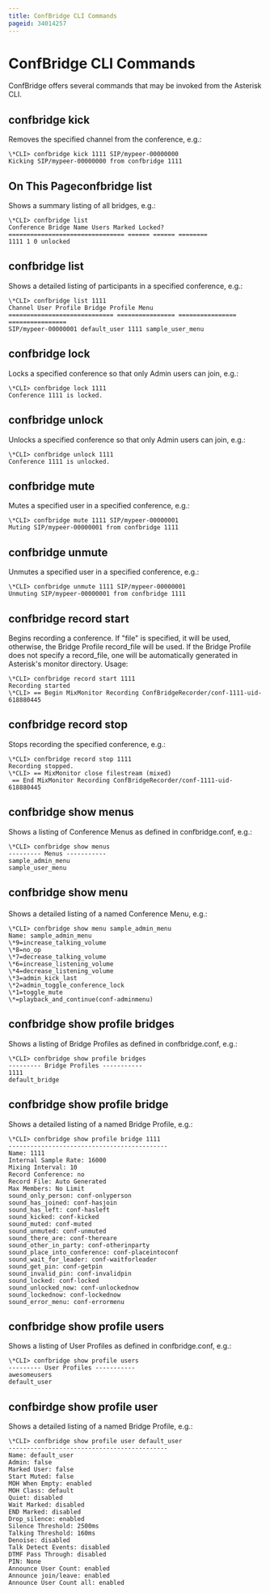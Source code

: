 ```yaml
---
title: ConfBridge CLI Commands
pageid: 34014257
---
```


ConfBridge CLI Commands
=======================

ConfBridge offers several commands that may be invoked from the Asterisk CLI.

confbridge kick <conference> <channel>
--------------------------------------

Removes the specified channel from the conference, e.g.:

```
\*CLI> confbridge kick 1111 SIP/mypeer-00000000
Kicking SIP/mypeer-00000000 from confbridge 1111

```

On This Pageconfbridge list
---------------

Shows a summary listing of all bridges, e.g.:

```
\*CLI> confbridge list
Conference Bridge Name Users Marked Locked?
================================ ====== ====== ========
1111 1 0 unlocked

```

confbridge list <conference>
----------------------------

Shows a detailed listing of participants in a specified conference, e.g.:

```
\*CLI> confbridge list 1111
Channel User Profile Bridge Profile Menu
============================= ================ ================ ================
SIP/mypeer-00000001 default_user 1111 sample_user_menu 

```

confbridge lock <conference>
----------------------------

Locks a specified conference so that only Admin users can join, e.g.:

```
\*CLI> confbridge lock 1111
Conference 1111 is locked.

```

confbridge unlock <conference>
------------------------------

Unlocks a specified conference so that only Admin users can join, e.g.:

```
\*CLI> confbridge unlock 1111
Conference 1111 is unlocked.

```

confbridge mute <conference> <channel>
--------------------------------------

Mutes a specified user in a specified conference, e.g.:

```
\*CLI> confbridge mute 1111 SIP/mypeer-00000001
Muting SIP/mypeer-00000001 from confbridge 1111

```

confbridge unmute <conference> <channel>
----------------------------------------

Unmutes a specified user in a specified conference, e.g.:

```
\*CLI> confbridge unmute 1111 SIP/mypeer-00000001
Unmuting SIP/mypeer-00000001 from confbridge 1111

```

confbridge record start <conference> <file>
-------------------------------------------

Begins recording a conference. If "file" is specified, it will be used, otherwise, the Bridge Profile record_file will be used. If the Bridge Profile does not specify a record_file, one will be automatically generated in Asterisk's monitor directory. Usage:

```
\*CLI> confbridge record start 1111
Recording started
\*CLI> == Begin MixMonitor Recording ConfBridgeRecorder/conf-1111-uid-618880445

```

confbridge record stop <confererence>
-------------------------------------

Stops recording the specified conference, e.g.:

```
\*CLI> confbridge record stop 1111
Recording stopped.
\*CLI> == MixMonitor close filestream (mixed)
 == End MixMonitor Recording ConfBridgeRecorder/conf-1111-uid-618880445

```

confbridge show menus
---------------------

Shows a listing of Conference Menus as defined in confbridge.conf, e.g.:

```
\*CLI> confbridge show menus
--------- Menus -----------
sample_admin_menu
sample_user_menu

```

confbridge show menu <menu name>
--------------------------------

Shows a detailed listing of a named Conference Menu, e.g.:

```
\*CLI> confbridge show menu sample_admin_menu
Name: sample_admin_menu
\*9=increase_talking_volume
\*8=no_op
\*7=decrease_talking_volume
\*6=increase_listening_volume
\*4=decrease_listening_volume
\*3=admin_kick_last
\*2=admin_toggle_conference_lock
\*1=toggle_mute
\*=playback_and_continue(conf-adminmenu)

```

confbridge show profile bridges
-------------------------------

Shows a listing of Bridge Profiles as defined in confbridge.conf, e.g.:

```
\*CLI> confbridge show profile bridges
--------- Bridge Profiles -----------
1111
default_bridge

```

confbridge show profile bridge <bridge>
---------------------------------------

Shows a detailed listing of a named Bridge Profile, e.g.:

```
\*CLI> confbridge show profile bridge 1111 
--------------------------------------------
Name: 1111
Internal Sample Rate: 16000
Mixing Interval: 10
Record Conference: no
Record File: Auto Generated
Max Members: No Limit
sound_only_person: conf-onlyperson
sound_has_joined: conf-hasjoin
sound_has_left: conf-hasleft
sound_kicked: conf-kicked
sound_muted: conf-muted
sound_unmuted: conf-unmuted
sound_there_are: conf-thereare
sound_other_in_party: conf-otherinparty
sound_place_into_conference: conf-placeintoconf
sound_wait_for_leader: conf-waitforleader
sound_get_pin: conf-getpin
sound_invalid_pin: conf-invalidpin
sound_locked: conf-locked
sound_unlocked_now: conf-unlockednow
sound_lockednow: conf-lockednow
sound_error_menu: conf-errormenu

```

confbridge show profile users
-----------------------------

Shows a listing of User Profiles as defined in confbridge.conf, e.g.:

```
\*CLI> confbridge show profile users
--------- User Profiles -----------
awesomeusers
default_user

```

confbirdge show profile user <user>
-----------------------------------

Shows a detailed listing of a named Bridge Profile, e.g.:

```
\*CLI> confbridge show profile user default_user 
--------------------------------------------
Name: default_user
Admin: false
Marked User: false
Start Muted: false
MOH When Empty: enabled
MOH Class: default
Quiet: disabled
Wait Marked: disabled
END Marked: disabled
Drop_silence: enabled
Silence Threshold: 2500ms
Talking Threshold: 160ms
Denoise: disabled
Talk Detect Events: disabled
DTMF Pass Through: disabled
PIN: None
Announce User Count: enabled
Announce join/leave: enabled
Announce User Count all: enabled

```
